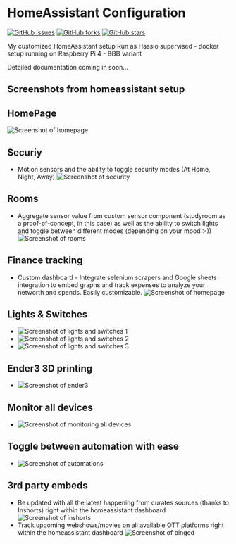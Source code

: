 # HomeAssistant Configuration
[![GitHub issues](https://img.shields.io/github/issues/sunnydsouza/mysmarthome)](https://github.com/sunnydsouza/mysmarthome/issues)
[![GitHub forks](https://img.shields.io/github/forks/sunnydsouza/mysmarthome)](https://github.com/sunnydsouza/mysmarthome/network)
[![GitHub stars](https://img.shields.io/github/stars/sunnydsouza/mysmarthome)](https://github.com/sunnydsouza/mysmarthome/stargazers)

<!-- # Table of Contents
   * [Home Assistant configuration](#home-assistant-configuration)
      * [Z-Wave](#z-wave)
      * [The key software](#the-key-software)
      * [Floorplan](#floorplan)
      * [Z-Wave](#z-wave-1)
      * [Zigbee](#zigbee)
      * [Lighting](#lighting)
      * [Media](#media)
      * [Notifications:](#notifications)
      * [Presence detection:](#presence-detection)
      * [Core integrations and APIs](#core-integrations-and-apis)
      * [Other things](#other-things)
      * [Custom integrations](#custom-integrations)
         * [Standard integrations](#standard-integrations)
      * [Other software](#other-software)
      * [Notes](#notes)
   * [Future plans](#future-plans)
      * [Devices](#devices)
      * [Automation thoughts](#automation-thoughts)
   * [Useful links](#useful-links)
   * [Coffee](#coffee) -->
   
My customized HomeAssistant setup
Run as Hassio supervised - docker setup running on Raspberry Pi 4 - 8GB variant

Detailed documentation coming in soon...

## Screenshots from homeassistant setup

## HomePage
![Screenshot of homepage](https://github.com/sunnydsouza/mysmarthome/blob/master/images/HomePage1.png)

## Securiy
* Motion sensors and the ability to toggle security modes (At Home, Night, Away)
![Screenshot of security](https://github.com/sunnydsouza/mysmarthome/blob/master/images/Security.png)
## Rooms
* Aggregate sensor value from custom sensor component (studyroom as a proof-of-concept, in this case) as well as the ability to switch lights and toggle between different modes (depending on your mood :-))
![Screenshot of rooms](https://github.com/sunnydsouza/mysmarthome/blob/master/images/Rooms.png)
## Finance tracking
* Custom dashboard - Integrate selenium scrapers and Google sheets integration to embed graphs and track expenses to analyze your networth and spends. Easily customizable.
![Screenshot of homepage](https://github.com/sunnydsouza/mysmarthome/blob/master/images/FinanceTracking.png)
## Lights & Switches 
* ![Screenshot of lights and switches 1](https://github.com/sunnydsouza/mysmarthome/blob/master/images/LightSwitches1.png)
* ![Screenshot of lights and switches 2](https://github.com/sunnydsouza/mysmarthome/blob/master/images/LightSwitches2.png)
* ![Screenshot of lights and switches 3](https://github.com/sunnydsouza/mysmarthome/blob/master/images/LightSwitches3.png)

## Ender3 3D printing
* ![Screenshot of ender3](https://github.com/sunnydsouza/mysmarthome/blob/master/images/Ender3_3dPrinter.png)

## Monitor all devices
* ![Screenshot of monitoring all devices](https://github.com/sunnydsouza/mysmarthome/blob/master/images/All%20Devices%20Monitoring.png)

## Toggle between automation with ease
* ![Screenshot of automations](https://github.com/sunnydsouza/mysmarthome/blob/master/images/AllAutomations.png)

## 3rd party embeds
* Be updated with all the latest happening from curates sources (thanks to Inshorts) right within the homeassistant dashboard
![Screenshot of inshorts](https://github.com/sunnydsouza/mysmarthome/blob/master/images/EmbedInshortsNews.png)
* Track upcoming webshows/movies on all available OTT platforms right within the homeassistant dashboard
![Screenshot of binged](https://github.com/sunnydsouza/mysmarthome/blob/master/images/Binging.png)

